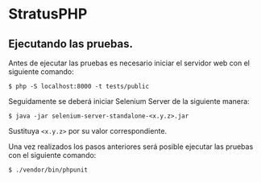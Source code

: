 
# StratusPHP

## Ejecutando las pruebas.

Antes de ejecutar las pruebas es necesario iniciar el servidor web con el siguiente comando:

    $ php -S localhost:8000 -t tests/public

Seguidamente se deberá iniciar Selenium Server de la siguiente manera:

    $ java -jar selenium-server-standalone-<x.y.z>.jar

Sustituya `<x.y.z>` por su valor correspondiente.

Una vez realizados los pasos anteriores será posible ejecutar las pruebas con el siguiente comando:

    $ ./vendor/bin/phpunit

